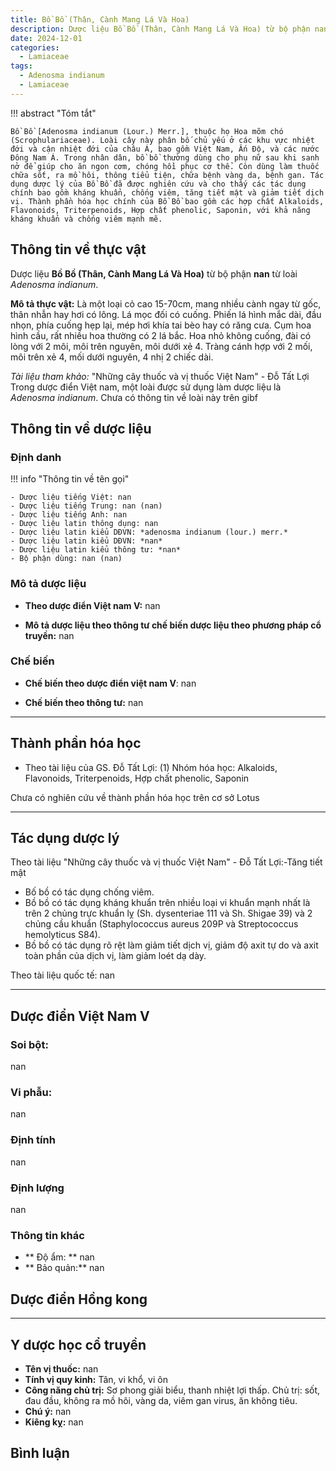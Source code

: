 ```yaml
---
title: Bồ Bồ (Thân, Cành Mang Lá Và Hoa)
description: Dược liệu Bồ Bồ (Thân, Cành Mang Lá Và Hoa) từ bộ phận nan từ loài *Adenosma indianum*
date: 2024-12-01
categories:
  - Lamiaceae
tags:
  - Adenosma indianum
  - Lamiaceae
---
```

!!! abstract "Tóm tắt"

    Bồ Bồ [Adenosma indianum (Lour.) Merr.], thuộc họ Hoa mõm chó (Scrophulariaceae). Loài cây này phân bố chủ yếu ở các khu vực nhiệt đới và cận nhiệt đới của châu Á, bao gồm Việt Nam, Ấn Độ, và các nước Đông Nam Á. Trong nhân dân, bồ bồ thường dùng cho phụ nữ sau khi sanh nở để giúp cho ăn ngon cơm, chóng hồi phục cơ thể. Còn dùng làm thuốc chữa sốt, ra mồ hôi, thông tiểu tiện, chữa bệnh vàng da, bệnh gan. Tác dụng dược lý của Bồ Bồ đã được nghiên cứu và cho thấy các tác dụng chính bao gồm kháng khuẩn, chống viêm, tăng tiết mật và giảm tiết dịch vị. Thành phần hóa học chính của Bồ Bồ bao gồm các hợp chất Alkaloids, Flavonoids, Triterpenoids, Hợp chất phenolic, Saponin, với khả năng kháng khuẩn và chống viêm mạnh mẽ.

## Thông tin về thực vật


Dược liệu **Bồ Bồ (Thân, Cành Mang Lá Và Hoa)** từ bộ phận **nan** từ loài *Adenosma indianum*.

**Mô tả thực vật:** Là một loại cỏ cao 15-70cm, mang nhiều cành ngay từ gốc, thân nhẫn hay hơi có lông. Lá mọc đối có cuống. Phiến lá hình mắc dài, đầu nhọn, phía cuống hẹp lại, mép hơi khía tai bèo hay có răng cưa. Cụm hoa hình cầu, rất nhiều hoa thường có 2 lá bắc. Hoa nhỏ không cuống, đài có lòng với 2 môi, môi trên nguyên, môi dưới xẻ 4. Tràng cánh hợp với 2 mối, môi trên xẻ 4, mối dưới nguyên, 4 nhị 2 chiếc dài.

*Tài liệu tham khảo:* "Những cây thuốc và vị thuốc Việt Nam" - Đỗ Tất Lợi 
Trong dược điển Việt nam, một loài được sử dụng làm dược liệu là *Adenosma indianum*. 
Chưa có thông tin về loài này trên gibf


## Thông tin về dược liệu 

### Định danh

!!! info "Thông tin về tên gọi"

    - Dược liệu tiếng Việt: nan
    - Dược liệu tiếng Trung: nan (nan)
    - Dược liệu tiếng Anh: nan
    - Dược liệu latin thông dụng: nan
    - Dược liệu latin kiểu DĐVN: *adenosma indianum (lour.) merr.*
    - Dược liệu latin kiểu DĐVN: *nan*
    - Dược liệu latin kiểu thông tư: *nan*
    - Bộ phận dùng: nan (nan)

### Mô tả dược liệu 

- **Theo dược điển Việt nam V:** nan

- **Mô tả dược liệu theo thông tư chế biến dược liệu theo phương pháp cổ truyền:** nan

### Chế biến 

- **Chế biến theo dược điển việt nam V**: nan

- **Chế biến theo thông tư:** nan

--- 

## Thành phần hóa học

- Theo tài liệu của GS. Đỗ Tất Lợi:  (1) Nhóm hóa học: Alkaloids, Flavonoids, Triterpenoids, Hợp chất phenolic, Saponin
    
Chưa có nghiên cứu về thành phần hóa học trên cơ sở Lotus

---

## Tác dụng dược lý

Theo tài liệu "Những cây thuốc và vị thuốc Việt Nam" - Đỗ Tất Lợi:-Tăng tiết mật 
- Bố bồ có tác dụng chống viêm.
- Bồ bồ có tác dụng kháng khuẩn trên nhiều loại vi khuẩn mạnh nhất là trên 2 chủng trực khuẩn lỵ (Sh. dysenteriae 111 và Sh. Shigae 39) và 2 chủng cầu khuẩn (Staphylococcus aureus 209P và Streptococcus hemolyticus S84). 
- Bồ bồ có tác dụng rõ rệt làm giảm tiết dịch vị, giảm độ axit tự do và axit toàn phần của dịch vị, làm giảm loét dạ dày.

Theo tài liệu quốc tế: nan

---

## Dược điển Việt Nam V

### Soi bột:

nan

<!-- Hình ảnh soi bột sẽ được tự động chèn vào đây sau -->

### Vi phẫu:

nan

<!-- Hình ảnh vi phẫu sẽ được tự động chèn vào đây sau -->

### Định tính

nan

### Định lượng

nan

### Thông tin khác 

- ** Độ ẩm: ** nan
- ** Bảo quản:** nan

## Dược điển Hồng kong

<!-- PDF sẽ được tự động chèn vào đây sau -->


---

## Y dược học cổ truyền

- **Tên vị thuốc:** nan
- **Tính vị quy kinh:** Tân, vi khổ, vi ôn
- **Công năng chủ trị:** Sơ phong giải biểu, thanh nhiệt lợi thấp.
Chủ trị: sốt, đau đầu, không ra mồ hôi, vàng da, viêm gan virus, ăn không tiêu.
- **Chú ý:** nan
- **Kiêng kỵ:** nan



## Bình luận

<div id="giscus-container"></div>
<script src="https://giscus.app/client.js"
        data-repo="hoangson0787/CSDL-duoc-lieu"
        data-repo-id="R_kgDONbMRNA"
        data-category="Duoc lieu"
        data-category-id="DIC_kwDONbMRNM4ClklR"
        data-mapping="pathname"
        data-strict="0"
        data-reactions-enabled="1"
        data-emit-metadata="1"
        data-input-position="bottom"
        data-theme="light"
        data-lang="en"
        crossorigin="anonymous"
        async>
</script>

